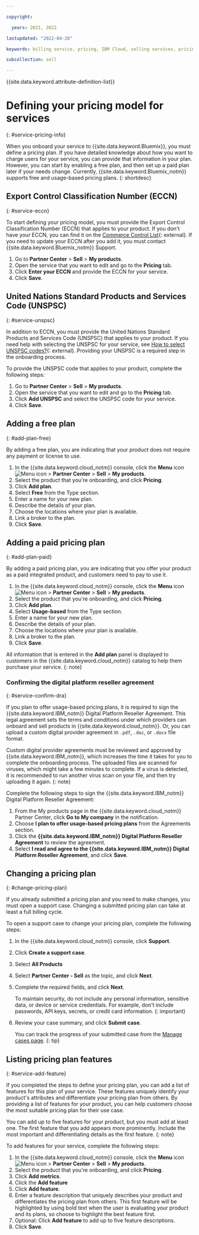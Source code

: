 ```yaml
---

copyright:

  years: 2021, 2022

lastupdated: "2022-04-26"

keywords: billing service, pricing, IBM Cloud, selling services, pricing plan, feature

subcollection: sell

---
```


{{site.data.keyword.attribute-definition-list}}

# Defining your pricing model for services
{: #service-pricing-info}

When you onboard your service to {{site.data.keyword.Bluemix}}, you must define a pricing plan. If you have detailed knowledge about how you want to charge users for your service, you can provide that information in your plan. However, you can start by enabling a free plan, and then set up a paid plan later if your needs change. Currently, {{site.data.keyword.Bluemix_notm}} supports free and usage-based pricing plans. 
{: shortdesc}

## Export Control Classification Number (ECCN)
{: #service-eccn}

To start defining your pricing model, you must provide the Export Control Classification Number (ECCN) that applies to your product. If you don't have your ECCN, you can find it on the [Commerce Control List](https://www.bis.doc.gov/index.php/licensing/commerce-control-list-classification/export-control-classification-number-eccn){: external}. If you need to update your ECCN after you add it, you must contact {{site.data.keyword.Bluemix_notm}} Support. 

1. Go to **Partner Center** > **Sell** > **My products**.
1. Open the service that you want to edit and go to the **Pricing** tab. 
1. Click **Enter your ECCN** and provide the ECCN for your service. 
1. Click **Save**. 

## United Nations Standard Products and Services Code (UNSPSC)
{: #service-unspsc}

In addition to ECCN, you must provide the United Nations Standard Products and Services Code (UNSPSC) that applies to your product. If you need help with selecting the UNSPSC for your service, see [How to select UNSPSC codes?](https://help.ungm.org/hc/en-us/articles/360013132940-How-to-select-UNSPSC-codes-){: external}. Providing your UNSPSC is a required step in the onboarding process.

To provide the UNSPSC code that applies to your product, complete the following steps:

1. Go to **Partner Center** > **Sell** > **My products**.
1. Open the service that you want to edit and go to the **Pricing** tab. 
1. Click **Add UNSPSC** and select the UNSPSC code for your service. 
1. Click **Save**. 

## Adding a free plan
{: #add-plan-free}

By adding a free plan, you are indicating that your product does not require any payment or license to use.

1. In the {{site.data.keyword.cloud_notm}} console, click the **Menu** icon ![Menu icon](../icons/icon_hamburger.svg "Menu") > **Partner Center** > **Sell** > **My products**.
1. Select the product that you're onboarding, and click **Pricing**.
1. Click **Add plan**. 
1. Select **Free** from the Type section.
1. Enter a name for your new plan. 
1. Describe the details of your plan.
1. Choose the locations where your plan is available.
1. Link a broker to the plan.
1. Click **Save**. 

## Adding a paid pricing plan
{: #add-plan-paid}

By adding a paid pricing plan, you are indicating that you offer your product as a paid integrated product, and customers need to pay to use it. 

1. In the {{site.data.keyword.cloud_notm}} console, click the **Menu** icon ![Menu icon](../icons/icon_hamburger.svg "Menu") > **Partner Center** > **Sell** > **My products**.
1. Select the product that you're onboarding, and click **Pricing**.
1. Click **Add plan**. 
1. Select **Usage-based** from the Type section.
1. Enter a name for your new plan. 
1. Describe the details of your plan.
1. Choose the locations where your plan is available.
1. Link a broker to the plan.
1. Click **Save**. 

All information that is entered in the **Add plan** panel is displayed to customers in the {{site.data.keyword.cloud_notm}} catalog to help them purchase your service.
{: note}

### Confirming the digital platform reseller agreement
{: #service-confirm-dra}

If you plan to offer usage-based pricing plans, it is required to sign the {{site.data.keyword.IBM_notm}} Digital Platform Reseller Agreement. This legal agreement sets the terms and conditions under which providers can onboard and sell products in {{site.data.keyword.cloud_notm}}. Or, you can upload a custom digital provider agreement in `.pdf`, `.doc`, or `.docx` file format. 

Custom digital provider agreements must be reviewed and approved by {{site.data.keyword.IBM_notm}}, which increases the time it takes for you to complete the onboarding process. The uploaded files are scanned for viruses, which might take a few minutes to complete. If a virus is detected, it is recommended to run another virus scan on your file, and then try uploading it again.
{: note}

Complete the following steps to sign the {{site.data.keyword.IBM_notm}} Digital Platform Reseller Agreement:

1. From the My products page in the {{site.data.keyword.cloud_notm}} Partner Center, click **Go to My company** in the notification.
1. Choose **I plan to offer usage-based pricing plans** from the Agreements section. 
1. Click the **{{site.data.keyword.IBM_notm}} Digital Platform Reseller Agreement** to review the agreement. 
1. Select **I read and agree to the {{site.data.keyword.IBM_notm}} Digital Platform Reseller Agreement**, and click **Save**.

## Changing a pricing plan
{: #change-pricing-plan}

If you already submitted a pricing plan and you need to make changes, you must open a support case. Changing a submitted pricing plan can take at least a full billing cycle.

To open a support case to change your pricing plan, complete the following steps:

1. In the {{site.data.keyword.cloud_notm}} console, click **Support**.
1. Click **Create a support case**.
1. Select **All Products**
1. Select **Partner Center - Sell** as the topic, and click **Next**.
1. Complete the required fields, and click **Next**.

    To maintain security, do not include any personal information, sensitive data, or device or service credentials. For example, don't include passwords, API keys, secrets, or credit card information.
    {: important}

1. Review your case summary, and click **Submit case**. 

    You can track the progress of your submitted case from the [Manage cases page](/unifiedsupport/cases). 
    {: tip}

## Listing pricing plan features
{: #service-add-feature}

If you completed the steps to define your pricing plan, you can add a list of features for this plan of your service. These features uniquely identify your product's attributes and differentiate your pricing plan from others. By providing a list of features for your product, you can help customers choose the most suitable pricing plan for their use case. 

You can add up to five features for your product, but you must add at least one. The first feature that you add appears more prominently. Include the most important and differentiating details as the first feature. 
{: note}
  
To add features for your service, complete the following steps:

1. In the {{site.data.keyword.cloud_notm}} console, click the **Menu** icon ![Menu icon](../icons/icon_hamburger.svg "Menu") > **Partner Center** > **Sell** > **My products**.
1. Select the product that you're onboarding, and click **Pricing**.
1. Click **Add metrics**.
1. Click the **Add feature**
1. Click **Add feature**.
1. Enter a feature description that uniquely describes your product and differentiates the pricing plan from others. This first feature will be highlighted by using bold text when the user is evaluating your product and its plans, so choose to highlight the best feature first.
1. Optional: Click **Add feature** to add up to five feature descriptions.
1. Click **Save**.
